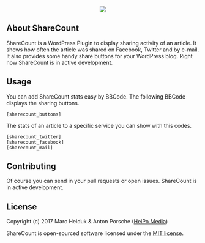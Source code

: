<p align="center"><img src="http://i.imgur.com/lsd6n6J.jpg"></p>

## About ShareCount

ShareCount is a WordPress Plugin to display sharing activity of an article. It shows how often the article was shared on Facebook, Twitter and by e-mail. It also provides some handy share buttons for your WordPress blog. Right now ShareCount is in active development.

## Usage

You can add ShareCount stats easy by BBCode. The following BBCode displays the sharing buttons.

```
[sharecount_buttons]
```

The stats of an article to a specific service you can show with this codes.
```
[sharecount_twitter]
[sharecount_facebook]
[sharecount_mail]
```

## Contributing

Of course you can send in your pull requests or open issues. ShareCount is in active development.

## License

Copyright (c) 2017 Marc Heiduk & Anton Porsche ([HeiPo Media](https://www.heipomedia.de))

ShareCount is open-sourced software licensed under the [MIT license](http://opensource.org/licenses/MIT).
